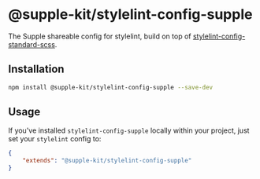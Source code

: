 # @supple-kit/stylelint-config-supple

The Supple shareable config for stylelint, build on top of [stylelint-config-standard-scss](https://github.com/stylelint-scss/stylelint-config-standard-scss).

## Installation

```bash
npm install @supple-kit/stylelint-config-supple --save-dev
```

## Usage

If you've installed `stylelint-config-supple` locally within your project, just set your `stylelint` config to:

```json
{
	"extends": "@supple-kit/stylelint-config-supple"
}
```
